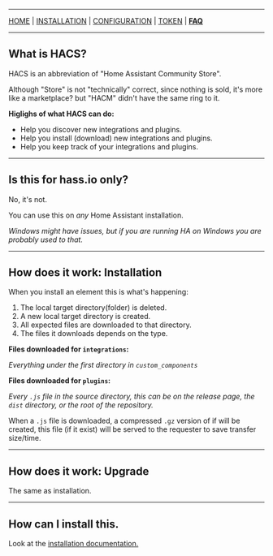 ***

[HOME](/hacs/) | [INSTALLATION](/hacs/install) | [CONFIGURATION](/hacs/configure) | [TOKEN](/hacs/token) | [**FAQ**](/hacs/faq)

***

## What is HACS?

HACS is an abbreviation of "Home Assistant Community Store".

Although "Store" is not "technically" correct, since nothing is sold, it's more like a marketplace? but "HACM" didn't have the same ring to it.

**Higlighs of what HACS can do:**

- Help you discover new integrations and plugins.
- Help you install (download) new integrations and plugins.
- Help you keep track of your integrations and plugins.

***

## Is this for hass.io only?

No, it's not.

You can use this on _any_ Home Assistant installation.

_Windows might have issues, but if you are running HA on Windows you are probably used to that._

***

## How does it work: Installation

When you install an element this is what's happening:

1. The local target directory(folder) is deleted.
1. A new local target directory is created.
1. All expected files are downloaded to that directory.
1. The files it downloads depends on the type.

**Files downloaded for `integrations`:**

_Everything under the first directory in `custom_components`_

**Files downloaded for `plugins`:**

_Every `.js` file in the source directory, this can be on the release page, the `dist` directory, or the root of the repository._

When a `.js` file is downloaded, a compressed `.gz` version of if will be created, this file (if it exist) will be served to the requester to save transfer size/time.

***

## How does it work: Upgrade

The same as installation.

***

## How can I install this.

Look at the [installation documentation.](/hacs/install)
